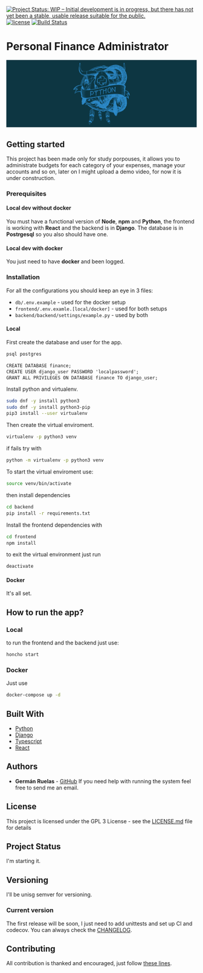 [![Project Status: WIP – Initial development is in progress, but there has not yet been a stable, usable release suitable for the public.](https://www.repostatus.org/badges/latest/wip.svg)](https://www.repostatus.org/#wip)
[![license](https://img.shields.io/badge/licence-GPL--3-blue.svg)](https://github.com/lgruelas/finance/blob/master/LICENSE)
[![Build Status](https://api.travis-ci.com/lgruelas/finance.svg?branch=master)](https://travis-ci.com/lgruelas/finance)
# Personal Finance Administrator

![Python master race](assets/python.png?raw=true "python")

## Getting started
This project has been made only for study porpouses, it allows you to administrate budgets for each category of your expenses, manage your accounts and so on, later on I might upload a demo video, for now it is under construction.

### Prerequisites

#### Local dev without docker

You must have a functional version of **Node**, **npm** and **Python**, the frontend is working with **React** and the backend is in **Django**. The database is in **Postrgesql** so you also should have one.

#### Local dev with docker

You just need to have **docker** and been logged.

### Installation

For all the configurations you should keep an eye in 3 files:
- `db/.env.example` - used for the docker setup
- `frontend/.env.examle.[local/docker]` - used for both setups
- `backend/backend/settings/example.py` - used by both

#### Local

First create the database and user for the app.
```bash
psql postgres
```
```postgres
CREATE DATABASE finance;
CREATE USER django_user PASSWORD 'localpassword';
GRANT ALL PRIVILEGES ON DATABASE finance TO django_user;
```

Install python and virtualenv.

```bash
sudo dnf -y install python3
sudo dnf -y install python3-pip
pip3 install --user virtualenv
```

Then create the virtual enviroment.

```bash
virtualenv -p python3 venv
```

if fails try with
```bash
python -m virtualenv -p python3 venv
```
To start the virtual enviroment use:

```bash
source venv/bin/activate
```
then install dependencies
```bash
cd backend
pip install -r requirements.txt
```

Install the frontend dependencies with
```bash
cd frontend
npm install
```

to exit the virtual environment just run
```bash
deactivate
```
#### Docker

It's all set.

## How to run the app?

### Local

to run the frontend and the backend just use:
```bash
honcho start
```

### Docker
Just use
```bash
docker-compose up -d
```

## Built With

*   [Python](https://www.python.org/downloads/)
*   [Django](https://www.djangoproject.com/download/)
*   [Typescript](https://www.typescriptlang.org/index.html#download-links)
*   [React](https://reactjs.org/)

## Authors

*   **Germán Ruelas** - [GitHub](https://github.com/lgruelas)
If you need help with running the system feel free to send me an email.

## License

This project is licensed under the GPL 3 License - see the [LICENSE.md](LICENSE.md) file for details

## Project Status

I'm starting it.

## Versioning

I'll be unisg semver for versioning.

### Current version

The first release will be soon, I just need to add unittests and set up CI and codecov.
You can always check the [CHANGELOG](https://github.com/lgruelas/finance/blob/master/CHANGELOG.md).

## Contributing

All contribution is thanked and encouraged, just follow [these lines](https://github.com/lgruelas/finance/blob/master/CHANGELOG.md).

